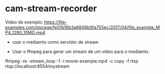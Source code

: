 # cam-stream-recorder


Video de exemplo:
https://file-examples.com/storage/fe51b16b3a6848b0fa755ec/2017/04/file_example_MP4_1280_10MG.mp4

- usar o mediamtx como servidor de stream

- Usar o ffmpeg para gerar um stream de um video para o mediamtx.

ffmpeg -re -stream_loop -1 -i movie-example.mp4 -c copy -f rtsp rtsp://localhost:8554/mystream
